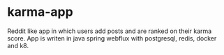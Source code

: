 # karma-app
Reddit like app in which users add posts and are ranked on their karma score. App is writen in java spring webflux with postgresql, redis, docker and k8.
